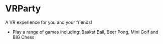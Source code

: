 # VRParty

A VR experience for you and your friends!
- Play a range of games including:
Basket Ball, Beer Pong, Mini Golf and BIG Chess
